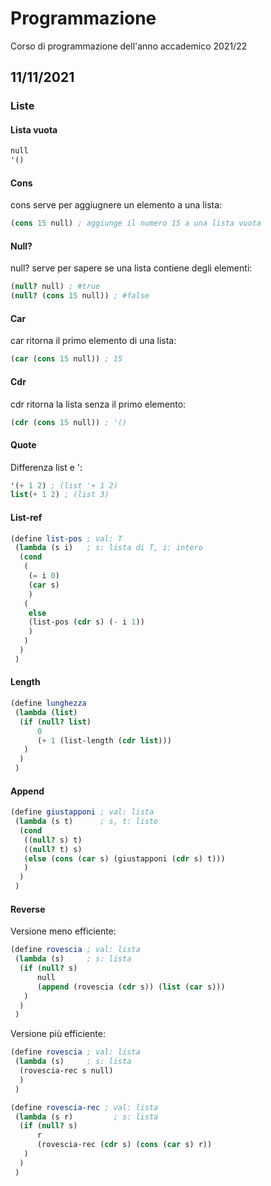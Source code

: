 # Programmazione
Corso di programmazione dell'anno accademico 2021/22

## 11/11/2021
### Liste
#### Lista vuota
```scheme
null
'()
```

#### Cons
cons serve per aggiugnere un elemento a una lista:
```scheme
(cons 15 null) ; aggiunge il numero 15 a una lista vuota
```

#### Null?
null? serve per sapere se una lista contiene degli elementi:
```scheme
(null? null) ; #true
(null? (cons 15 null)) ; #false
```

#### Car
car ritorna il primo elemento di una lista:
```scheme
(car (cons 15 null)) ; 15
```

#### Cdr
cdr ritorna la lista senza il primo elemento:
```scheme
(cdr (cons 15 null)) ; '()
```

#### Quote
Differenza list e ':
```scheme
'(+ 1 2) ; (list '+ 1 2)
list(+ 1 2) ; (list 3)
```

#### List-ref
```scheme
(define list-pos ; val: T
 (lambda (s i)   ; s: lista di T, i: intero
  (cond
   (
    (= i 0)
    (car s)
    )
   (
    else
    (list-pos (cdr s) (- i 1))
    )
   )
  )
 )
```

#### Length
```scheme
(define lunghezza
 (lambda (list)
  (if (null? list)
      0
      (+ 1 (list-length (cdr list)))
   )
  )
 )
```

#### Append
```scheme
(define giustapponi ; val: lista
 (lambda (s t)      ; s, t: liste
  (cond
   ((null? s) t)
   ((null? t) s)
   (else (cons (car s) (giustapponi (cdr s) t)))
   )
  )
 )
```

#### Reverse
Versione meno efficiente:
```scheme
(define rovescia ; val: lista
 (lambda (s)     ; s: lista
  (if (null? s)
      null
      (append (rovescia (cdr s)) (list (car s)))
   )
  )
 )
 ```
Versione più efficiente:
```scheme
(define rovescia ; val: lista
 (lambda (s)     ; s: lista
  (rovescia-rec s null)
  )
 )

(define rovescia-rec ; val: lista
 (lambda (s r)         ; s: lista
  (if (null? s)
      r
      (rovescia-rec (cdr s) (cons (car s) r))
   )
  )
 )
 ```
